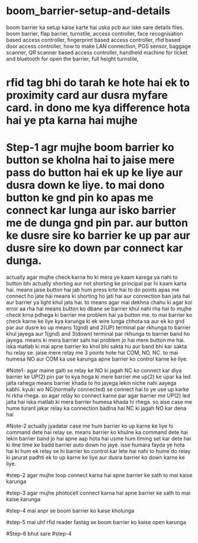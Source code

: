 # boom_barrier-setup-and-details
boom barrier ka setup kaise karte hai uska pcb aur iske sare details files. boom barrier, flap barrier, turnstile, access controller, face recognisation based access controller, fingerprint based access controller, rfid based door access controller, how to make LAN connection, PGS sensor, baggage scanner, QR scanner based access controller, handheld machine for ticket and bluetooth for open the barrier, full height turnstile, 

# rfid tag bhi do tarah ke hote hai ek to proximity card aur dusra myfare card. in dono me kya difference hota hai ye pta karna hai mujhe

# Step-1  agr mujhe boom barrier ko button se kholna hai to jaise mere pass do button hai ek up ke liye aur dusra down ke liye. to mai dono button ke gnd pin ko apas me connect kar lunga aur isko barrier me de dunga gnd pin par. aur button ke dusre sire ko barrier ke up par aur dusre sire ko down par connect kar dunga.
actually agar mujhe check karna ho ki mera ye kaam karega ya nahi to button bhi actually shorting aur not shorting ke principal par hi kaam karta hai. means jaise button hai jab hum press krte hai to do points apas me connect ho jate hai means ki shorting ho jati hai aur connection ban jata hai aur barrier ya light khul jata hai. to means agar mai dekhna chahu ki agar koi error aa rha hai means button ko dbane se barrier khul nahi rha hai to mujhe check krna pdhega ki barrier me problem hai ya button me. to mai barrier ko check karne ke liye kya karunga ki ek wire lunga chhota sa aur ek ko gnd par aur dusre ko up means 1(gnd) and 2(UP) terminal par rkhunga to barrier khul jayega aur 1(gnd) and 3(down) terminal par rkhunga to barrier band ho jayega. means ki mera barrier sahi hai problem jo hai mere button me hai.
iska matlab ki mai apne barrier ko khol bhi sakta hu aur band bhi kar sakta hu relay se. jaise mere relay me 3 points hote hai COM, NO, NC. to mai humesa NO aur COM ka use karunga apne barrier ko control karne ke liye. 

#Note1- agar maine galti se relay ke NO ki jagah NC ko connect kar diya barrier ke UP(2) pin par to kya hoga ki mere barrier me up(2) ke upar ka led jalta rahega means barrier khada to ho jayega lekin niche nahi aayega kabhi. kyuki wo NC(normally connected) se connect hai to ye use up karke hi rkha rhega. so agar relay ko connect karne par agar barrier me UP(2) led jalta hai iska matlab ki mera barrier humesa khada hi rhega. so aise case me hume turant jakar relay ka connection badlna hai NC ki jagah NO kar dena hai

#Note-2 actually jyadatar case me hum barrier ko up karne ke liye hi command dete hai relay se. means barrier ko khulne ka command dete hai lekin barrier band jo hai apne aap hota hai usme hum timing set kar dete hai ki itne time ke badd barrier auto down ho jaye. isse humara fayda ye hota hai ki hum ek relay se hi barrier ko control kar lete hai nahi to hume do relay ki jarurat padhti ek to up karne ke liye aur dusra barrier ko down karne ke liye.

#step-2 agar mujhe loop connect karna hai apne barrier ke sath to mai kaise karunga







#step-3 agar mujhe photocell connect karna hai apne barrier ke sath to mai kaise karunga







#step-4 mai anpr se boom barrier ko kaise kholunga









#step-5 mai uhf rfid reader fastag se boom barrier ko kaise open karunga








#Step-6 bhut sare 
#step-4 

